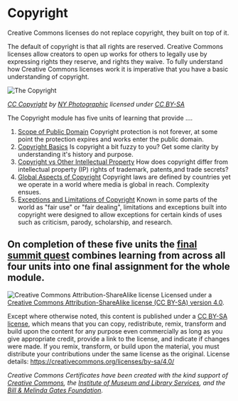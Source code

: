 # Copyright

Creative Commons licenses do not replace copyright, they built on top of it. 

The default of copyright is that all rights are reserved. Creative Commons licenses allow creators to open up works for others to legally use by expressing rights they reserve, and rights they waive. To fully understand how Creative Commons licenses work it is imperative that you have a basic understanding of copyright. 

![The Copyright](https://github.com/creativecommons/cc-cert-core/blob/master/images/copyright/copyright.jpg "Copyright")

*[CC Copyright](http://thebluediamondgallery.com/c/copyright.html) by [NY Photographic](http://nyphotographic.com/) licensed under [CC BY-SA](http://creativecommons.org/licenses/by-sa/3.0/)*


The Copyright module has five units of learning that provide ....

1. [Scope of Public Domain](public-domain.md) Copyright protection is not forever, at some point the protection expires and works enter the public domain. 
2. [Copyright Basics](basics.md) Is copyright a bit fuzzy to you? Get some clarity by understanding it's history and purpose.
3. [Copyright vs Other Intellectual Property](other-ip.md) How does copyright differ from intellectual property (IP) rights of trademark, patents,and trade secrets?
4. [Global Aspects of Copyright](global.md) Copyright laws are defined by countries yet we operate in a world where media is global in reach. Complexity ensues.
5. [Exceptions and Limitations of Copyright](exceptions-limitations.md) Known in some parts of the world as "fair use" or "fair dealing",  limitations and exceptions built into copyright were designed to allow exceptions for certain kinds of uses such as criticism, parody, scholarship, and research.



On completion of these five units the [final summit quest](summit-quest.md) combines learning from across all four units into one final assignment for the whole module.
----

![Creative Commons Attribution-ShareAlike license](https://github.com/creativecommons/cc-cert-lib/blob/master/images/cc-by-sa-88x31.png "CC BY-SA")
Licensed under a [Creative Commons Attribution-ShareAlike license (CC BY-SA) version 4.0](https://creativecommons.org/licenses/by-sa/4.0/).

Except where otherwise noted, this content is published under a [CC BY-SA license](https://creativecommons.org/licenses/by-sa/4.0/), which means that you can copy, redistribute, remix, transform and build upon the content for any purpose even commercially as long as you give appropriate credit, provide a link to the license, and indicate if changes were made. If you remix, transform, or build upon the material, you must distribute your contributions under the same license as the original.
License details: https://creativecommons.org/licenses/by-sa/4.0/

*Creative Commons Certificates have been created with the kind support of [Creative Commons](http://creativecommons.org/), the [Institute of Museum and Library Services](https://www.imls.gov/), and the [Bill &amp; Melinda Gates Foundation](http://www.gatesfoundation.org/).*